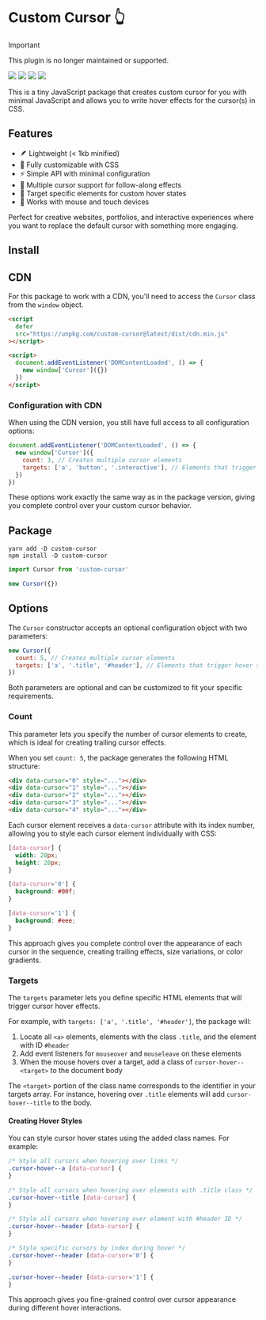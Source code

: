 # Custom Cursor 👆

> [!IMPORTANT] 
> This plugin is no longer maintained or supported.

![](https://img.shields.io/bundlephobia/min/custom-cursor)
![](https://img.shields.io/npm/v/custom-cursor)
![](https://img.shields.io/npm/dt/custom-cursor)
![](https://img.shields.io/github/license/markmead/custom-cursor)

This is a tiny JavaScript package that creates custom cursor for you with
minimal JavaScript and allows you to write hover effects for the cursor(s) in
CSS.

## Features

- 🪶 Lightweight (< 1kb minified)
- 🎨 Fully customizable with CSS
- ⚡ Simple API with minimal configuration
- 🔄 Multiple cursor support for follow-along effects
- 🎯 Target specific elements for custom hover states
- 📱 Works with mouse and touch devices

Perfect for creative websites, portfolios, and interactive experiences where you
want to replace the default cursor with something more engaging.

## Install

## CDN

For this package to work with a CDN, you'll need to access the `Cursor` class
from the `window` object.

```html
<script
  defer
  src="https://unpkg.com/custom-cursor@latest/dist/cdn.min.js"
></script>

<script>
  document.addEventListener('DOMContentLoaded', () => {
    new window['Cursor']({})
  })
</script>
```

### Configuration with CDN

When using the CDN version, you still have full access to all configuration
options:

```js
document.addEventListener('DOMContentLoaded', () => {
  new window['Cursor']({
    count: 3, // Creates multiple cursor elements
    targets: ['a', 'button', '.interactive'], // Elements that trigger hover states
  })
})
```

These options work exactly the same way as in the package version, giving you
complete control over your custom cursor behavior.

## Package

```shell
yarn add -D custom-cursor
npm install -D custom-cursor
```

```js
import Cursor from 'custom-cursor'

new Cursor({})
```

## Options

The `Cursor` constructor accepts an optional configuration object with two
parameters:

```js
new Cursor({
  count: 5, // Creates multiple cursor elements
  targets: ['a', '.title', '#header'], // Elements that trigger hover states
})
```

Both parameters are optional and can be customized to fit your specific
requirements.

### Count

This parameter lets you specify the number of cursor elements to create, which
is ideal for creating trailing cursor effects.

When you set `count: 5`, the package generates the following HTML structure:

```html
<div data-cursor="0" style="..."></div>
<div data-cursor="1" style="..."></div>
<div data-cursor="2" style="..."></div>
<div data-cursor="3" style="..."></div>
<div data-cursor="4" style="..."></div>
```

Each cursor element receives a `data-cursor` attribute with its index number,
allowing you to style each cursor element individually with CSS:

```css
[data-cursor] {
  width: 20px;
  height: 20px;
}

[data-cursor='0'] {
  background: #00f;
}

[data-cursor='1'] {
  background: #eee;
}
```

This approach gives you complete control over the appearance of each cursor in
the sequence, creating trailing effects, size variations, or color gradients.

### Targets

The `targets` parameter lets you define specific HTML elements that will trigger
cursor hover effects.

For example, with `targets: ['a', '.title', '#header']`, the package will:

1. Locate all `<a>` elements, elements with the class `.title`, and the element
   with ID `#header`
2. Add event listeners for `mouseover` and `mouseleave` on these elements
3. When the mouse hovers over a target, add a class of `cursor-hover--<target>`
   to the document body

The `<target>` portion of the class name corresponds to the identifier in your
targets array. For instance, hovering over `.title` elements will add
`cursor-hover--title` to the body.

#### Creating Hover Styles

You can style cursor hover states using the added class names. For example:

```css
/* Style all cursors when hovering over links */
.cursor-hover--a [data-cursor] {
}

/* Style all cursors when hovering over elements with .title class */
.cursor-hover--title [data-cursor] {
}

/* Style all cursors when hovering over element with #header ID */
.cursor-hover--header [data-cursor] {
}

/* Style specific cursors by index during hover */
.cursor-hover--header [data-cursor='0'] {
}

.cursor-hover--header [data-cursor='1'] {
}
```

This approach gives you fine-grained control over cursor appearance during
different hover interactions.
